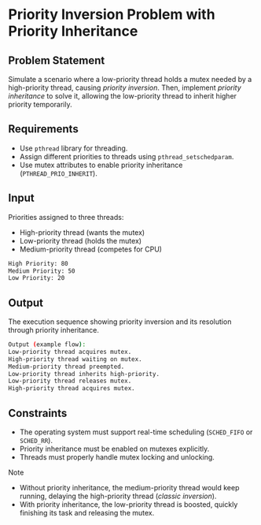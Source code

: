 # Priority Inversion Problem with Priority Inheritance

## Problem Statement

Simulate a scenario where a low-priority thread holds a mutex needed by a high-priority thread, causing *priority inversion*. Then, implement *priority inheritance* to solve it, allowing the low-priority thread to inherit higher priority temporarily.

## Requirements

- Use `pthread` library for threading.
- Assign different priorities to threads using `pthread_setschedparam`.
- Use mutex attributes to enable priority inheritance (`PTHREAD_PRIO_INHERIT`).

## Input

Priorities assigned to three threads:

- High-priority thread (wants the mutex)
- Low-priority thread (holds the mutex)
- Medium-priority thread (competes for CPU)

```bash
High Priority: 80
Medium Priority: 50
Low Priority: 20
```

## Output

The execution sequence showing priority inversion and its resolution through priority inheritance.

```bash
Output (example flow):
Low-priority thread acquires mutex.
High-priority thread waiting on mutex.
Medium-priority thread preempted.
Low-priority thread inherits high-priority.
Low-priority thread releases mutex.
High-priority thread acquires mutex.
```

## Constraints

- The operating system must support real-time scheduling (`SCHED_FIFO` or `SCHED_RR`).
- Priority inheritance must be enabled on mutexes explicitly.
- Threads must properly handle mutex locking and unlocking.

> [!NOTE]
>
> - Without priority inheritance, the medium-priority thread would keep running, delaying the high-priority thread (*classic inversion*).
> - With priority inheritance, the low-priority thread is boosted, quickly finishing its task and releasing the mutex.
